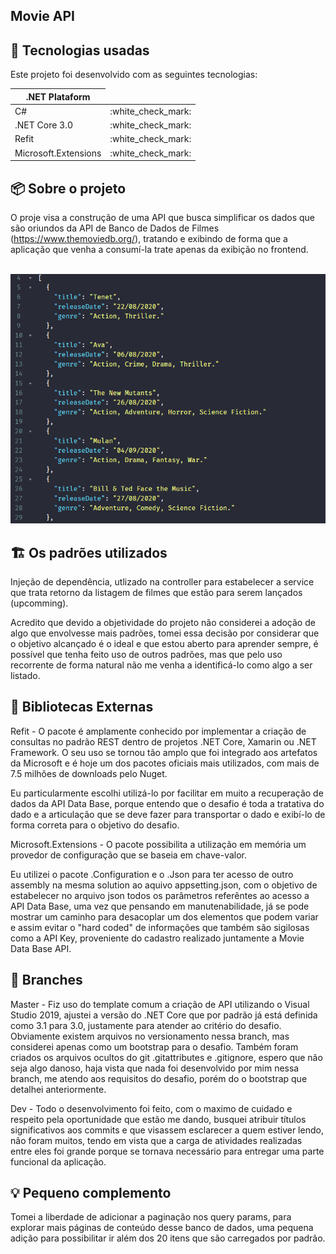 ﻿<h2 aligin="center">Movie API</h2>

## :rocket: Tecnologias usadas

Este projeto foi desenvolvido com as seguintes tecnologias:

<table>
  <thead>
    <th>.NET Plataform</th>
  </thead>
  <tbody>
    <tr>
      <td>C#</td>
      <td>:white_check_mark:</td>
    </tr>
    <tr>
      <td>.NET Core 3.0</td>
      <td>:white_check_mark:</td>
    </tr>
    <tr>
      <td>Refit</td>
      <td>:white_check_mark:</td>
    </tr>
    <tr>
      <td>Microsoft.Extensions</td>
      <td>:white_check_mark:</td>
    </tr>
  </tbody>
  
</table>

## :package: Sobre o projeto

O proje visa a construção de uma API que busca simplificar os dados que são oriundos da API de Banco de Dados de Filmes (https://www.themoviedb.org/), tratando e exibindo de forma que a aplicação que venha a consumí-la trate apenas da exibição no frontend.

<br>
<img src="./preview.PNG"/>
<br>

## :building_construction: Os padrões utilizados

Injeção de dependência, utlizado na controller para estabelecer a service que trata retorno da listagem de filmes que estão para serem lançados (upcomming).

Acredito que devido a objetividade do projeto não considerei a adoção de algo que envolvesse mais padrões, tomei essa decisão por considerar que o objetivo alcançado é o ideal e que estou aberto para aprender sempre, é possível que tenha feito uso de outros padrões, mas que pelo uso recorrente de forma natural não me venha a identificá-lo como algo a ser listado.

## :speech_balloon: Bibliotecas Externas

Refit - O pacote é amplamente conhecido por implementar a criação de consultas no padrão REST dentro de projetos .NET Core, Xamarin ou .NET Framework. O seu uso se tornou tão amplo que foi integrado aos artefatos da Microsoft e é hoje um dos pacotes oficiais mais utilizados, com mais de 7.5 milhões de downloads pelo Nuget.

Eu particularmente escolhi utilizá-lo por facilitar em muito a recuperação de dados da API Data Base, porque entendo que o desafio é toda a tratativa do dado e a articulação que se deve fazer para transportar o dado e exibí-lo de forma correta para o objetivo do desafio.

Microsoft.Extensions - O pacote possibilita a utilização em memória um provedor de configuração que se baseia em chave-valor.

Eu utilizei o pacote .Configuration e o .Json para ter acesso de outro assembly na mesma solution ao aquivo appsetting.json, com o objetivo de estabelecer no arquivo json todos os parâmetros referêntes ao acesso a API Data Base, uma vez que pensando em manutenabilidade, já se pode mostrar um caminho para desacoplar um dos elementos que podem variar e assim evitar o "hard coded" de informações que também são sigilosas como a API Key, proveniente do cadastro realizado juntamente a Movie Data Base API.

## :twisted_rightwards_arrows: Branches

Master - Fiz uso do template comum a criação de API utilizando o Visual Studio 2019, ajustei a versão do .NET Core que por padrão já está definida como 3.1 para 3.0, justamente para atender ao critério do desafio.
Obviamente existem arquivos no versionamento nessa branch, mas considerei apenas como um bootstrap para o desafio. Também foram criados os arquivos ocultos do git .gitattributes e .gitignore, espero que não seja algo danoso, haja vista que nada foi desenvolvido por mim nessa branch, me atendo aos requisitos do desafio, porém do o bootstrap que detalhei anteriormente.

Dev - Todo o desenvolvimento foi feito, com o maximo de cuidado e respeito pela oportunidade que estão me dando, busquei atribuir títulos significativos aos commits e que visassem esclarecer a quem estiver lendo, não foram muitos, tendo em vista que a carga de atividades realizadas entre eles foi grande porque se tornava necessário para entregar uma parte funcional da aplicação.

## :bulb: Pequeno complemento

Tomei a liberdade de adicionar a paginação nos query params, para explorar mais páginas de conteúdo desse banco de dados, uma pequena adição para possibilitar ir além dos 20 itens que são carregados por padrão.
